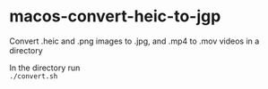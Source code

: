 # macos-convert-heic-to-jgp
Convert .heic and .png images to .jpg, and .mp4 to .mov videos in a directory

In the directory run  
```./convert.sh```
